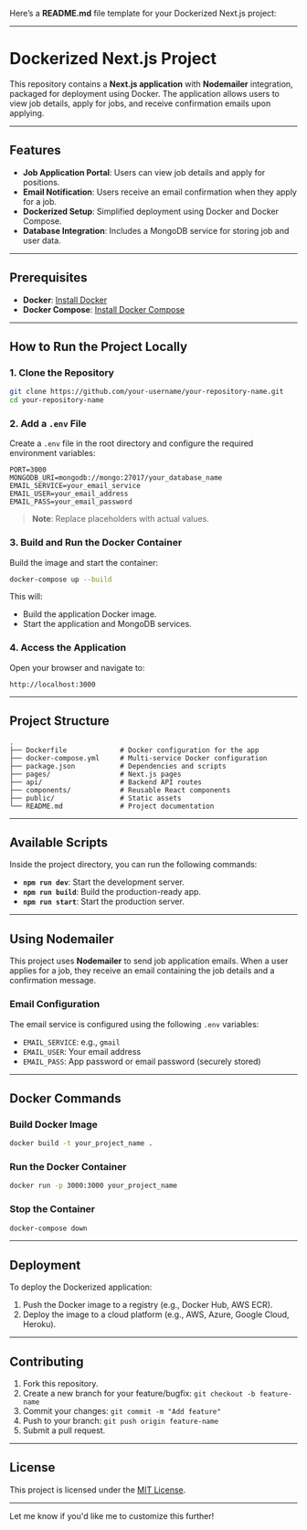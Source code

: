 Here’s a **README.md** file template for your Dockerized Next.js project:

---

# Dockerized Next.js Project

This repository contains a **Next.js application** with **Nodemailer** integration, packaged for deployment using Docker. The application allows users to view job details, apply for jobs, and receive confirmation emails upon applying. 

---

## Features

- **Job Application Portal**: Users can view job details and apply for positions.
- **Email Notification**: Users receive an email confirmation when they apply for a job.
- **Dockerized Setup**: Simplified deployment using Docker and Docker Compose.
- **Database Integration**: Includes a MongoDB service for storing job and user data.

---

## Prerequisites

- **Docker**: [Install Docker](https://docs.docker.com/get-docker/)
- **Docker Compose**: [Install Docker Compose](https://docs.docker.com/compose/install/)

---

## How to Run the Project Locally

### 1. Clone the Repository

```bash
git clone https://github.com/your-username/your-repository-name.git
cd your-repository-name
```

### 2. Add a `.env` File

Create a `.env` file in the root directory and configure the required environment variables:

```plaintext
PORT=3000
MONGODB_URI=mongodb://mongo:27017/your_database_name
EMAIL_SERVICE=your_email_service
EMAIL_USER=your_email_address
EMAIL_PASS=your_email_password
```

> **Note**: Replace placeholders with actual values.

### 3. Build and Run the Docker Container

Build the image and start the container:

```bash
docker-compose up --build
```

This will:
- Build the application Docker image.
- Start the application and MongoDB services.

### 4. Access the Application

Open your browser and navigate to:

```plaintext
http://localhost:3000
```

---

## Project Structure

```plaintext
.
├── Dockerfile             # Docker configuration for the app
├── docker-compose.yml     # Multi-service Docker configuration
├── package.json           # Dependencies and scripts
├── pages/                 # Next.js pages
├── api/                   # Backend API routes
├── components/            # Reusable React components
├── public/                # Static assets
└── README.md              # Project documentation
```

---

## Available Scripts

Inside the project directory, you can run the following commands:

- **`npm run dev`**: Start the development server.
- **`npm run build`**: Build the production-ready app.
- **`npm run start`**: Start the production server.

---

## Using Nodemailer

This project uses **Nodemailer** to send job application emails. When a user applies for a job, they receive an email containing the job details and a confirmation message.

### Email Configuration

The email service is configured using the following `.env` variables:
- `EMAIL_SERVICE`: e.g., `gmail`
- `EMAIL_USER`: Your email address
- `EMAIL_PASS`: App password or email password (securely stored)

---

## Docker Commands

### Build Docker Image

```bash
docker build -t your_project_name .
```

### Run the Docker Container

```bash
docker run -p 3000:3000 your_project_name
```

### Stop the Container

```bash
docker-compose down
```

---

## Deployment

To deploy the Dockerized application:
1. Push the Docker image to a registry (e.g., Docker Hub, AWS ECR).
2. Deploy the image to a cloud platform (e.g., AWS, Azure, Google Cloud, Heroku).

---

## Contributing

1. Fork this repository.
2. Create a new branch for your feature/bugfix: `git checkout -b feature-name`
3. Commit your changes: `git commit -m "Add feature"`
4. Push to your branch: `git push origin feature-name`
5. Submit a pull request.

---

## License

This project is licensed under the [MIT License](LICENSE).

---

Let me know if you'd like me to customize this further!
